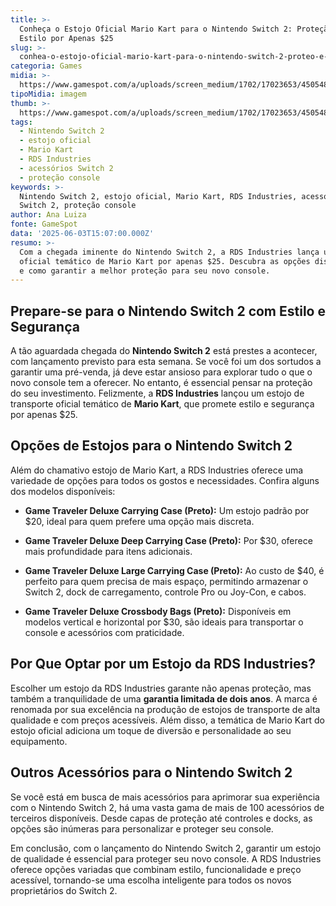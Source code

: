 ```yaml
---
title: >-
  Conheça o Estojo Oficial Mario Kart para o Nintendo Switch 2: Proteção e
  Estilo por Apenas $25
slug: >-
  conhea-o-estojo-oficial-mario-kart-para-o-nintendo-switch-2-proteo-e-estilo-por-apenas-25
categoria: Games
midia: >-
  https://www.gamespot.com/a/uploads/screen_medium/1702/17023653/4505487-mixcollage-03-jun-2025-08-36-am-6834.jpg
tipoMidia: imagem
thumb: >-
  https://www.gamespot.com/a/uploads/screen_medium/1702/17023653/4505487-mixcollage-03-jun-2025-08-36-am-6834.jpg
tags:
  - Nintendo Switch 2
  - estojo oficial
  - Mario Kart
  - RDS Industries
  - acessórios Switch 2
  - proteção console
keywords: >-
  Nintendo Switch 2, estojo oficial, Mario Kart, RDS Industries, acessórios
  Switch 2, proteção console
author: Ana Luiza
fonte: GameSpot
data: '2025-06-03T15:07:00.000Z'
resumo: >-
  Com a chegada iminente do Nintendo Switch 2, a RDS Industries lança um estojo
  oficial temático de Mario Kart por apenas $25. Descubra as opções disponíveis
  e como garantir a melhor proteção para seu novo console.
---
```

## Prepare-se para o Nintendo Switch 2 com Estilo e Segurança

A tão aguardada chegada do **Nintendo Switch 2** está prestes a acontecer, com lançamento previsto para esta semana. Se você foi um dos sortudos a garantir uma pré-venda, já deve estar ansioso para explorar tudo o que o novo console tem a oferecer. No entanto, é essencial pensar na proteção do seu investimento. Felizmente, a **RDS Industries** lançou um estojo de transporte oficial temático de **Mario Kart**, que promete estilo e segurança por apenas $25.

## Opções de Estojos para o Nintendo Switch 2

Além do chamativo estojo de Mario Kart, a RDS Industries oferece uma variedade de opções para todos os gostos e necessidades. Confira alguns dos modelos disponíveis:

- **Game Traveler Deluxe Carrying Case (Preto):** Um estojo padrão por $20, ideal para quem prefere uma opção mais discreta.

- **Game Traveler Deluxe Deep Carrying Case (Preto):** Por $30, oferece mais profundidade para itens adicionais.

- **Game Traveler Deluxe Large Carrying Case (Preto):** Ao custo de $40, é perfeito para quem precisa de mais espaço, permitindo armazenar o Switch 2, dock de carregamento, controle Pro ou Joy-Con, e cabos.

- **Game Traveler Deluxe Crossbody Bags (Preto):** Disponíveis em modelos vertical e horizontal por $30, são ideais para transportar o console e acessórios com praticidade.

## Por Que Optar por um Estojo da RDS Industries?

Escolher um estojo da RDS Industries garante não apenas proteção, mas também a tranquilidade de uma **garantia limitada de dois anos**. A marca é renomada por sua excelência na produção de estojos de transporte de alta qualidade e com preços acessíveis. Além disso, a temática de Mario Kart do estojo oficial adiciona um toque de diversão e personalidade ao seu equipamento.

## Outros Acessórios para o Nintendo Switch 2

Se você está em busca de mais acessórios para aprimorar sua experiência com o Nintendo Switch 2, há uma vasta gama de mais de 100 acessórios de terceiros disponíveis. Desde capas de proteção até controles e docks, as opções são inúmeras para personalizar e proteger seu console.

Em conclusão, com o lançamento do Nintendo Switch 2, garantir um estojo de qualidade é essencial para proteger seu novo console. A RDS Industries oferece opções variadas que combinam estilo, funcionalidade e preço acessível, tornando-se uma escolha inteligente para todos os novos proprietários do Switch 2.
